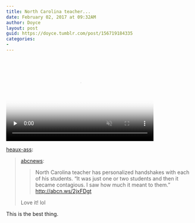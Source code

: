 ```yaml
---
title: North Carolina teacher...
date: February 02, 2017 at 09:32AM
author: Doyce
layout: post
guid: https://doyce.tumblr.com/post/156719184335
categories:
- 
--- 
```



<video  id='embed-589363528f1ca861401243' class='crt-video crt-skin-default' width='400' height='225' poster='https://68.media.tumblr.com/tumblr_okpy5eVJFX1sctgly_smart1.jpg' preload='none' muted data-crt-video data-crt-options='{"autoheight":null,"duration":62,"hdUrl":"https:\/\/doyce.tumblr.com\/video_file\/t:ClegvCWDXeCe-Iy5_EfW6A\/156719184335\/tumblr_okpy5eVJFX1sctgly","filmstrip":{"url":"https:\/\/68.media.tumblr.com\/previews\/tumblr_okpy5eVJFX1sctgly_filmstrip.jpg","width":"200","height":"112"}}' >
    <source src="https://doyce.tumblr.com/video_file/t:ClegvCWDXeCe-Iy5_EfW6A/156719184335/tumblr_okpy5eVJFX1sctgly/480" type="video/mp4">
</video>
 
 
<p><a href="https://heaux-ass.tumblr.com/post/156694461461" class="tumblr_blog" target="_blank">heaux-ass</a>:</p>

<blockquote>
<p><a href="http://abcnews.tumblr.com/post/156689460387/north-carolina-teacher-has-personalized-handshakes" class="tumblr_blog" target="_blank">abcnews</a>:</p>
<blockquote><p>North Carolina teacher has personalized handshakes with each of his students. “It was just one or two students and then it became contagious. I saw how much it meant to them.” <a href="http://abcn.ws/2jxFDgt" target="_blank">http://abcn.ws/2jxFDgt</a></p></blockquote>

<p>Love it! lol</p>
</blockquote>

<p>This is the best thing.</p> 

